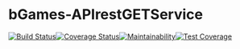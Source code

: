 # bGames-APIrestGETService
[![Build Status](https://travis-ci.com/Tisks/bGames-APIRestGETService.svg?branch=main)](https://travis-ci.com/Tisks/bGames-APIRestGETService)[![Coverage Status](https://coveralls.io/repos/github/Tisks/bGames-APIRestGETService/badge.svg?branch=main)](https://coveralls.io/github/Tisks/bGames-APIRestGETService?branch=main)[![Maintainability](https://api.codeclimate.com/v1/badges/dd166036c5e98af77019/maintainability)](https://codeclimate.com/github/Tisks/bGames-APIRestGETService/maintainability)[![Test Coverage](https://api.codeclimate.com/v1/badges/dd166036c5e98af77019/test_coverage)](https://codeclimate.com/github/Tisks/bGames-APIRestGETService/test_coverage)